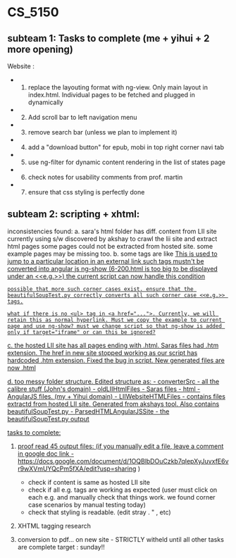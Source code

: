 # CS_5150
subteam 1:
Tasks to complete (me + yihui + 2 more opening)
-----------------
Website :
- 1. replace the layouting format with ng-view. Only main layout in index.html. Individual pages to be fetched and plugged in dynamically
- 2. Add scroll bar to left navigation menu
- 3. remove search bar (unless we plan to implement it)
- 4. add a "download button" for epub, mobi in top right corner navi tab
- 5. use ng-filter for dynamic content rendering in the list of states page
- 6. check notes for usability comments from prof. martin
- 7. ensure that css styling is perfectly done

subteam 2:
scripting + xhtml:
------------------
inconsistencies found:
a. sara's html folder has diff. content from LII site
   currently using s/w discovered by akshay to crawl the lii site and extract html pages
   some pages could not be extracted from hosted site.
   some example pages may be missing too.
b. some tags are like <a href="6-200.html#string">
    This is used to jump to a particular location in an external link
    such tags mustn't be converted into angular js ng-show (6-200.html is too big to be displayed under an <<e.g.>>)
    the current script can now handle this condition
    
    possible that more such corner cases exist. ensure that the beautifulSoupTest.py correctly converts all such corner case <<e.g.>> tags.

    what if there is no <ul> tag in <a href="...">. Currently, we will retain this as normal hyperlink. Must we copy the example to current page and use ng-show? must we change script so that ng-show is added only if target="iframe" or can this be ignored?

c. the hosted LII site has all pages ending with .html. Saras files had .htm extension. The href in new site stopped working as our script has hardcoded .htm extension. Fixed the bug in script. New generated files are now .html

d. too messy folder structure. Edited structure as:
    - converterSrc - all the calibre stuff (John's domain)
    - oldLIIHtmlFiles - Saras files
    - html - AngularJS files. (my + Yihui domain)
    - LIIWebsiteHTMLFiles - contains files extractd from hosted LII site. Generated from akshays tool. Also contains beautifulSoupTest.py
    - ParsedHTMLAngularJSSite - the beautifulSoupTest.py output

tasks to complete:
1. proof read
   45 output files: 
    (if you manually edit a file, leave a comment in google doc link - 
    https://docs.google.com/document/d/1OQBlbDOuCzkb7qIepXyJuvxfE6vr9wXVmUYQcPm5fXA/edit?usp=sharing
    )
     - check if content is same as hosted LII site
     - check if all e.g. tags are working as expected (user must click on each e.g. and manually check that things work. we found corner case scenarios by manual testing today)
     - check that styling is readable. (edit stray . " , etc)

2. XHTML tagging research

3. conversion to pdf... on new site - STRICTLY witheld until all other tasks are complete
target : sunday!!
